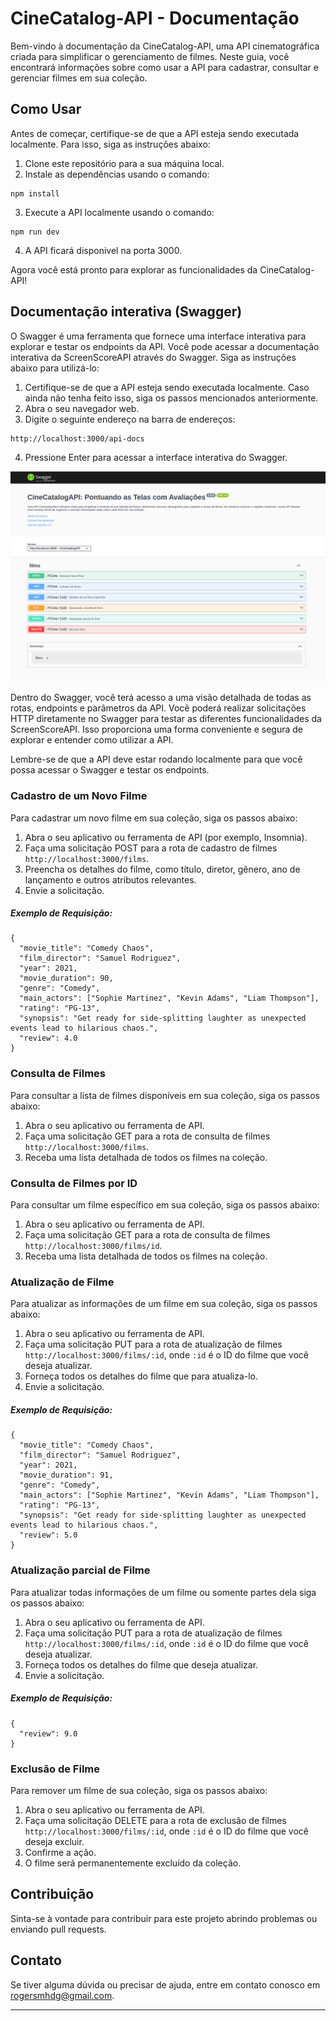 # CineCatalog-API - Documentação

Bem-vindo à documentação da CineCatalog-API, uma API cinematográfica criada para simplificar o gerenciamento de filmes. Neste guia, você encontrará informações sobre como usar a API para cadastrar, consultar e gerenciar filmes em sua coleção.

## Como Usar

Antes de começar, certifique-se de que a API esteja sendo executada localmente. Para isso, siga as instruções abaixo:

1. Clone este repositório para a sua máquina local.
2. Instale as dependências usando o comando:
```
npm install
``` 
3. Execute a API localmente usando o comando:
```
npm run dev
``` 
4. A API ficará disponivel na porta 3000.

Agora você está pronto para explorar as funcionalidades da CineCatalog-API!

## Documentação interativa (Swagger)

O Swagger é uma ferramenta que fornece uma interface interativa para explorar e testar os endpoints da API. Você pode acessar a documentação interativa da ScreenScoreAPI através do Swagger. Siga as instruções abaixo para utilizá-lo:

1. Certifique-se de que a API esteja sendo executada localmente. Caso ainda não tenha feito isso, siga os passos mencionados anteriormente.
2. Abra o seu navegador web.
3. Digite o seguinte endereço na barra de endereços:
```
http://localhost:3000/api-docs
``` 
4. Pressione Enter para acessar a interface interativa do Swagger.

![img](images/swaggerUI.png)

Dentro do Swagger, você terá acesso a uma visão detalhada de todas as rotas, endpoints e parâmetros da API. Você poderá realizar solicitações HTTP diretamente no Swagger para testar as diferentes funcionalidades da ScreenScoreAPI. Isso proporciona uma forma conveniente e segura de explorar e entender como utilizar a API.

Lembre-se de que a API deve estar rodando localmente para que você possa acessar o Swagger e testar os endpoints.

### Cadastro de um Novo Filme

Para cadastrar um novo filme em sua coleção, siga os passos abaixo:

1. Abra o seu aplicativo ou ferramenta de API (por exemplo, Insomnia).
2. Faça uma solicitação POST para a rota de cadastro de filmes `http://localhost:3000/films`.
3. Preencha os detalhes do filme, como título, diretor, gênero, ano de lançamento e outros atributos relevantes.
4. Envie a solicitação.
##### Exemplo de Requisição:
```
{
  "movie_title": "Comedy Chaos",
  "film_director": "Samuel Rodriguez",
  "year": 2021,
  "movie_duration": 90,
  "genre": "Comedy",
  "main_actors": ["Sophie Martinez", "Kevin Adams", "Liam Thompson"],
  "rating": "PG-13",
  "synopsis": "Get ready for side-splitting laughter as unexpected events lead to hilarious chaos.",
  "review": 4.0
}
``` 


### Consulta de Filmes

Para consultar a lista de filmes disponíveis em sua coleção, siga os passos abaixo:

1. Abra o seu aplicativo ou ferramenta de API.
2. Faça uma solicitação GET para a rota de consulta de filmes `http://localhost:3000/films`.
3. Receba uma lista detalhada de todos os filmes na coleção.

### Consulta de Filmes por ID

Para consultar um filme específico em sua coleção, siga os passos abaixo:

1. Abra o seu aplicativo ou ferramenta de API.
2. Faça uma solicitação GET para a rota de consulta de filmes `http://localhost:3000/films/id`.
3. Receba uma lista detalhada de todos os filmes na coleção.


### Atualização de Filme

Para atualizar as informações de um filme em sua coleção, siga os passos abaixo:

1. Abra o seu aplicativo ou ferramenta de API.
2. Faça uma solicitação PUT para a rota de atualização de filmes `http://localhost:3000/films/:id`, onde `:id` é o ID do filme que você deseja atualizar.
3. Forneça todos os detalhes do filme que para atualiza-lo.
4. Envie a solicitação.
##### Exemplo de Requisição:
```
{
  "movie_title": "Comedy Chaos",
  "film_director": "Samuel Rodriguez",
  "year": 2021,
  "movie_duration": 91,
  "genre": "Comedy",
  "main_actors": ["Sophie Martinez", "Kevin Adams", "Liam Thompson"],
  "rating": "PG-13",
  "synopsis": "Get ready for side-splitting laughter as unexpected events lead to hilarious chaos.",
  "review": 5.0
}
``` 

### Atualização parcial de Filme

Para atualizar todas informações de um filme ou somente partes dela siga os passos abaixo:

1. Abra o seu aplicativo ou ferramenta de API.
2. Faça uma solicitação PUT para a rota de atualização de filmes `http://localhost:3000/films/:id`, onde `:id` é o ID do filme que você deseja atualizar.
3. Forneça todos os detalhes do filme que deseja atualizar.
4. Envie a solicitação.
##### Exemplo de Requisição:
```
{
  "review": 9.0
}
``` 

### Exclusão de Filme

Para remover um filme de sua coleção, siga os passos abaixo:

1. Abra o seu aplicativo ou ferramenta de API.
2. Faça uma solicitação DELETE para a rota de exclusão de filmes `http://localhost:3000/films/:id`, onde `:id` é o ID do filme que você deseja excluir.
3. Confirme a ação.
4. O filme será permanentemente excluído da coleção.


## Contribuição

Sinta-se à vontade para contribuir para este projeto abrindo problemas ou enviando pull requests.

## Contato

Se tiver alguma dúvida ou precisar de ajuda, entre em contato conosco em [rogersmhdg@gmail.com](mailto:rogersmhdg@gmail.com).

---

